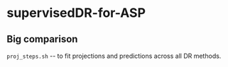 # supervisedDR-for-ASP


## Big comparison
`proj_steps.sh` -- to fit projections and predictions across all DR methods.